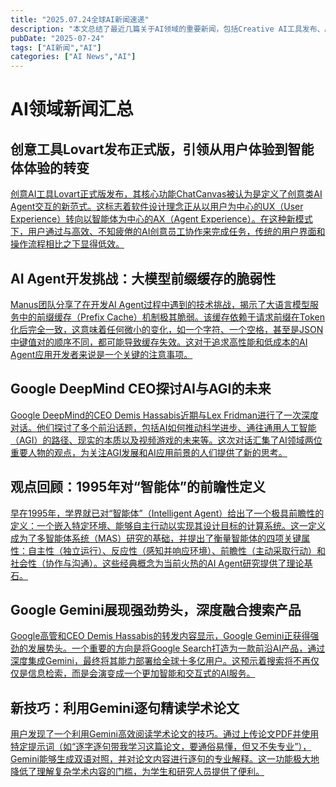 ```yaml
---
title: "2025.07.24全球AI新闻速递"
description: "本文总结了最近几篇关于AI领域的重要新闻，包括Creative AI工具发布、AI Agent开发挑战、AI与AGI的未来展望、智能体研究回顾、Google Gemini的发展以及Gemini在学术论文阅读中的应用。"
pubDate: "2025-07-24"
tags: ["AI新闻","AI"]
categories: ["AI News","AI"]
---
```

# AI领域新闻汇总
## 创意工具Lovart发布正式版，引领从用户体验到智能体体验的转变
[创意AI工具Lovart正式版发布，其核心功能ChatCanvas被认为是定义了创意类AI Agent交互的新范式。这标志着软件设计理念正从以用户为中心的UX（User Experience）转向以智能体为中心的AX（Agent Experience）。在这种新模式下，用户通过与高效、不知疲倦的AI创意员工协作来完成任务，传统的用户界面和操作流程相比之下显得低效。
](https://x.com/op7418/status/1948249830977146952)
## AI Agent开发挑战：大模型前缀缓存的脆弱性
[Manus团队分享了在开发AI Agent过程中遇到的技术挑战，揭示了大语言模型服务中的前缀缓存（Prefix Cache）机制极其脆弱。该缓存依赖于请求前缀在Token化后完全一致，这意味着任何微小的变化，如一个字符、一个空格，甚至是JSON中键值对的顺序不同，都可能导致缓存失效。这对于追求高性能和低成本的AI Agent应用开发者来说是一个关键的注意事项。
](https://x.com/dotey/status/1948274601768767668)
## Google DeepMind CEO探讨AI与AGI的未来
[Google DeepMind的CEO Demis Hassabis近期与Lex Fridman进行了一次深度对话。他们探讨了多个前沿话题，包括AI如何推动科学进步、通往通用人工智能（AGI）的路径、现实的本质以及视频游戏的未来等。这次对话汇集了AI领域两位重要人物的观点，为关注AGI发展和AI应用前景的人们提供了新的思考。
](https://x.com/demishassabis/status/1948234351205855458)
## 观点回顾：1995年对“智能体”的前瞻性定义
[早在1995年，学界就已对“智能体”（Intelligent Agent）给出了一个极具前瞻性的定义：一个嵌入特定环境、能够自主行动以实现其设计目标的计算系统。这一定义成为了多智能体系统（MAS）研究的基础，并提出了衡量智能体的四项关键属性：自主性（独立运行）、反应性（感知并响应环境）、前瞻性（主动采取行动）和社会性（协作与沟通）。这些经典概念为当前火热的AI Agent研究提供了理论基石。
](https://x.com/dotey/status/1948269907017158695)
## Google Gemini展现强劲势头，深度融合搜索产品
[Google高管和CEO Demis Hassabis的转发内容显示，Google Gemini正获得强劲的发展势头。一个重要的方向是将Google Search打造为一款前沿AI产品，通过深度集成Gemini，最终将其能力部署给全球十多亿用户。这预示着搜索将不再仅仅是信息检索，而是会演变成一个更加智能和交互式的AI服务。
](https://x.com/demishassabis/status/1948240978835284066)
## 新技巧：利用Gemini逐句精读学术论文
[用户发现了一个利用Gemini高效阅读学术论文的技巧。通过上传论文PDF并使用特定提示词（如“逐字逐句带我学习这篇论文，要通俗易懂，但又不失专业”），Gemini能够生成双语对照，并对论文内容进行逐句的专业解释。这一功能极大地降低了理解复杂学术内容的门槛，为学生和研究人员提供了便利。
](https://x.com/vista8/status/1948240941921517620)